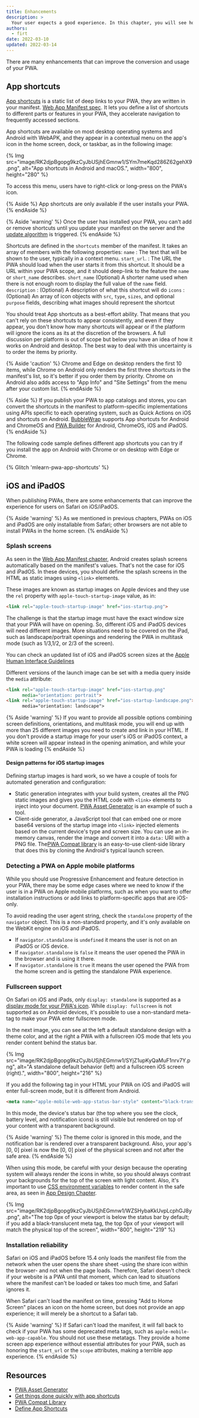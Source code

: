 ```yaml
---
title: Enhancements
description: >
  Your user expects a good experience. In this chapter, you will see how to enhance your PWA with splash screens, app shortcuts, and how sessions work.
authors:
  - firt
date: 2022-03-10
updated: 2022-03-14
---
```


There are many enhancements that can improve the conversion and usage of your PWA.

## App shortcuts

[App shortcuts](https://w3c.github.io/manifest/#shortcuts-member) is a static list of deep links to your PWA, they are written in your manifest. [Web App Manifest spec](/learn/pwa/web-app-manifest). It lets you define a list of shortcuts to different parts or features in your PWA, they accelerate navigation to frequently accessed sections.

App shortcuts are available on most desktop operating systems and Android with WebAPK, and they appear in a contextual menu on the app's icon in the home screen, dock, or taskbar, as in the following image:

{% Img src="image/RK2djpBgopg9kzCyJbUSjhEGmnw1/SYm7meKqd286Z62gehX9.png", alt="App shortcuts in Android and macOS.", width="800", height="280" %}

To access this menu, users have to right-click or long-press on the PWA's icon.

{% Aside %}
App shortcuts are only available if the user installs your PWA.
{% endAside %}

{% Aside 'warning' %}
Once the user has installed your PWA, you can't add or remove shortcuts until you update your manifest on the server and the [update algorithm](/learn/pwa/update) is triggered.
{% endAside %}

Shortcuts are defined in the `shortcuts` member of the manifest. It takes an array of members with the following properties:
`name`
: The text that will be shown to the user, typically in a context menu.
`start_url`.
: The URL the PWA should load when the user starts it from this shortcut. It should be a URL within your PWA scope, and it should deep-link to the feature the `name` or `short_name` describes.
`short_name`
(Optional) A shorter name used when there is not enough room to display the full value of the `name` field.
`description`
: (Optional) A description of what this shortcut will do
`icons`
: (Optional) An array of icon objects with `src`, `type`, `sizes`, and optional `purpose` fields, describing what images should represent the shortcut

You should treat App shortcuts as a best-effort ability. That means that you can't rely on these shortcuts to appear consistently, and even if they appear, you don't know how many shortcuts will appear or if the platform will ignore the icons as its at the discretion of the browsers. A full discussion per platform is out of scope but below you have an idea of how it works on Android and desktop. The best way to deal with this uncertainty is to order the items by priority.

{% Aside 'caution' %}
Chrome and Edge on desktop renders the first 10 items, while Chrome on Android only renders the first three shortcuts in the manifest's list, so it's better if you order them by priority. Chrome on Android also adds access to "App Info" and "Site Settings" from the menu after your custom list.
{% endAside %}

{% Aside %}
If you publish your PWA to app catalogs and stores, you can convert the shortcuts in the manifest to platform-specific implementations using APIs specific to each operating system, such as Quick Actions on iOS and shortcuts on Android. [BubbleWrap](https://github.com/GoogleChromeLabs/bubblewrap) supports App shortcuts for Android and ChromeOS and [PWA Builder](https://www.pwabuilder.com/) for Android, ChromeOS, iOS and iPadOS.
{% endAside %}

The following code sample defines different app shortcuts you can try if you install the app on Android with Chrome or on desktop with Edge or Chrome.

{% Glitch 'mlearn-pwa-app-shortcuts' %}

## iOS and iPadOS

When publishing PWAs, there are some enhancements that can improve the experience for users on Safari on iOS/iPadOS.

{% Aside 'warning' %}
As we mentioned in previous chapters, PWAs on iOS and iPadOS are only installable from Safari; other browsers are not able to install PWAs in the home screen.
{% endAside %}

### Splash screens

As seen in the [Web App Manifest chapter](/learn/pwa/web-app-manifest), Android creates splash screens automatically based on the manifest's values. That's not the case for iOS and iPadOS. In these devices, you should define the splash screens in the HTML as static images using `<link>` elements.

These images are known as startup images on Apple devices and they use the `rel` property with `apple-touch-startup-image` value, as in:

```html
<link rel="apple-touch-startup-image" href="ios-startup.png">
```

The challenge is that the startup image must have the exact window size that your PWA will have on opening. So, different iOS and iPadOS devices will need different images. More situations need to be covered on the iPad, such as landscape/portrait openings and rendering the PWA in multitask mode (such as 1/3,1/2, or 2/3 of the screen).

You can check an updated list of iOS and iPadOS screen sizes at the [Apple Human Interface Guidelines]( https://developer.apple.com/design/human-interface-guidelines/ios/visual-design/adaptivity-and-layout/)

Different versions of the launch image can be set with a media query inside the `media` attribute:

```html
<link rel="apple-touch-startup-image" href="ios-startup.png"
      media="orientation: portrait">
<link rel="apple-touch-startup-image" href="ios-startup-landscape.png">
      media="orientation: landscape">
```
{% Aside 'warning' %}
If you want to provide all possible options combining screen definitions, orientations, and multitask mode, you will end up with more than 25 different images you need to create and link in your HTML. If you don't provide a startup image for your user's iOS or iPadOS context, a white screen will appear instead in the opening animation, and while your PWA is loading
{% endAside %}

#### Design patterns for iOS startup images

Defining startup images is hard work, so we have a couple of tools for automated generation and configuration:

* Static generation integrates with your build system, creates all the PNG static images and gives you the HTML code with `<link>` elements to inject into your document. [PWA Asset Generator](https://github.com/onderceylan/pwa-asset-generator) is an example of such a tool.
* Client-side generator, a JavaScript tool that can embed one or more base64 versions of the startup image into `<link>` injected elements based on the current device's type and screen size. You can use an in-memory canvas, render the image and convert it into a `data:` URI with a PNG file. The[PWA Compat library](https://github.com/GoogleChromeLabs/pwacompat) is an easy-to-use client-side library that does this by cloning the Android's typical launch screen.

### Detecting a PWA on Apple mobile platforms

While you should use Progressive Enhancement and feature detection in your PWA, there may be some edge cases where we need to know if the user is in a PWA on Apple mobile platforms, such as when you want to offer installation instructions or add links to platform-specific apps that are iOS-only.

To avoid reading the user agent string, check the `standalone` property of the `navigator` object. This is a non-standard property, and it's only available on the WebKit engine on iOS and iPadOS.

* If `navigator.standalone` is `undefined` it means the user is not on an iPadOS or iOS device.
* If `navigator.standalone` is `false` it means the user opened the PWA in the browser and is using it there.
* If `navigator.standalone` is `true` it means the user opened the PWA from the home screen and is getting the standalone PWA experience.

### Fullscreen support

On Safari on iOS and iPads, only `display: standalone` is supported as a [display mode for your PWA's icon](/learn/pwa/app-design/#display-modes). While `display: fullscreen` is not supported as on Android devices, it's possible to use a non-standard meta-tag to make your PWA enter fullscreen mode.

In the next image, you can see at the left a default standalone design with a theme color, and at the right a PWA with a fullscreen iOS mode that lets you render content behind the status bar.

{% Img src="image/RK2djpBgopg9kzCyJbUSjhEGmnw1/SYjZ1upKyQaMuF1nrv7Y.png", alt="A standalone default behavior (left) and a fullscreen iOS screen (right).", width="800", height="216" %}

If you add the following tag in your HTML your PWA on iOS and iPadOS will enter full-screen mode, but it is different from Android.

```html
<meta name="apple-mobile-web-app-status-bar-style" content="black-translucent">
```

In this mode, the device's status bar (the top where you see the clock, battery level, and notification icons) is still visible but rendered on top of your content with a transparent background.

{% Aside 'warning' %}
The theme color is ignored in this mode, and the notification bar is rendered over a transparent background. Also, your app's [0, 0] pixel is now the [0, 0] pixel of the physical screen and not after the safe area.
{% endAside %}

When using this mode, be careful with your design because the operating system will always render the icons in white, so you should always contrast your backgrounds for the top of the screen with light content. Also, it's important to use [CSS environment variables](https://developer.mozilla.org/docs/Web/CSS/env()) to render content in the safe area, as seen in [App Design Chapter](/learn/pwa/app-design/#safe-areas).

{% Img src="image/RK2djpBgopg9kzCyJbUSjhEGmnw1/WZSHybaKkUvpLcphGJ8y.png", alt="The top 0px of your viewport is below the status bar by default; if you add a black-translucent meta tag, the top 0px of your viewport will match the physical top of the screen", width="800", height="219" %}


### Installation reliability

Safari on iOS and iPadOS before 15.4 only loads the manifest file from the network when the user opens the share sheet -using the share icon within the browser- and not when the page loads. Therefore, Safari doesn't check if your website is a PWA until that moment, which can lead to situations where the manifest can't be loaded or takes too much time, and Safari ignores it.

When Safari can't load the manifest on time, pressing "Add to Home Screen" places an icon on the home screen, but does not provide an app experience; it will merely be a shortcut to a Safari tab.

{% Aside 'warning' %}
If Safari can't load the manifest, it will fall back to check if your PWA has some deprecated meta tags, such as `apple-mobile-web-app-capable`. You should not use these metatags. They provide a home screen app experience without essential attributes for your PWA, such as honoring the `start_url` or the `scope` attributes, making a terrible app experience.
{% endAside %}

##  Resources

- [PWA Asset Generator](https://github.com/onderceylan/pwa-asset-generator)
- [Get things done quickly with app shortcuts](/app-shortcuts)
- [PWA Compat Library](https://github.com/GoogleChromeLabs/pwacompat)
- [Define App Shortcuts](https://docs.microsoft.com/en-us/microsoft-edge/progressive-web-apps-chromium/how-to/shortcuts)

